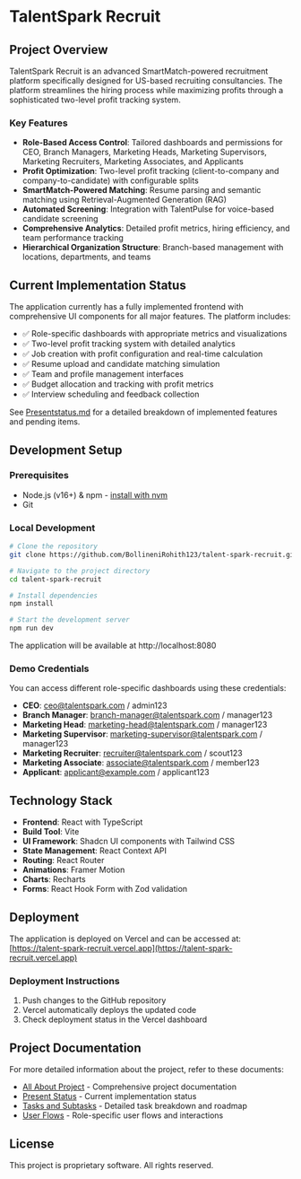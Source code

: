 # TalentSpark Recruit

## Project Overview

TalentSpark Recruit is an advanced SmartMatch-powered recruitment platform specifically designed for US-based recruiting consultancies. The platform streamlines the hiring process while maximizing profits through a sophisticated two-level profit tracking system.

### Key Features

- **Role-Based Access Control**: Tailored dashboards and permissions for CEO, Branch Managers, Marketing Heads, Marketing Supervisors, Marketing Recruiters, Marketing Associates, and Applicants
- **Profit Optimization**: Two-level profit tracking (client-to-company and company-to-candidate) with configurable splits
- **SmartMatch-Powered Matching**: Resume parsing and semantic matching using Retrieval-Augmented Generation (RAG)
- **Automated Screening**: Integration with TalentPulse for voice-based candidate screening
- **Comprehensive Analytics**: Detailed profit metrics, hiring efficiency, and team performance tracking
- **Hierarchical Organization Structure**: Branch-based management with locations, departments, and teams

## Current Implementation Status

The application currently has a fully implemented frontend with comprehensive UI components for all major features. The platform includes:

- ✅ Role-specific dashboards with appropriate metrics and visualizations
- ✅ Two-level profit tracking system with detailed analytics
- ✅ Job creation with profit configuration and real-time calculation
- ✅ Resume upload and candidate matching simulation
- ✅ Team and profile management interfaces
- ✅ Budget allocation and tracking with profit metrics
- ✅ Interview scheduling and feedback collection

See [Presentstatus.md](./Presentstatus.md) for a detailed breakdown of implemented features and pending items.

## Development Setup

### Prerequisites

- Node.js (v16+) & npm - [install with nvm](https://github.com/nvm-sh/nvm#installing-and-updating)
- Git

### Local Development

```sh
# Clone the repository
git clone https://github.com/BollineniRohith123/talent-spark-recruit.git

# Navigate to the project directory
cd talent-spark-recruit

# Install dependencies
npm install

# Start the development server
npm run dev
```

The application will be available at http://localhost:8080

### Demo Credentials

You can access different role-specific dashboards using these credentials:

- **CEO**: ceo@talentspark.com / admin123
- **Branch Manager**: branch-manager@talentspark.com / manager123
- **Marketing Head**: marketing-head@talentspark.com / manager123
- **Marketing Supervisor**: marketing-supervisor@talentspark.com / manager123
- **Marketing Recruiter**: recruiter@talentspark.com / scout123
- **Marketing Associate**: associate@talentspark.com / member123
- **Applicant**: applicant@example.com / applicant123

## Technology Stack

- **Frontend**: React with TypeScript
- **Build Tool**: Vite
- **UI Framework**: Shadcn UI components with Tailwind CSS
- **State Management**: React Context API
- **Routing**: React Router
- **Animations**: Framer Motion
- **Charts**: Recharts
- **Forms**: React Hook Form with Zod validation

## Deployment

The application is deployed on Vercel and can be accessed at:
[https://talent-spark-recruit.vercel.app](https://talent-spark-recruit.vercel.app)

### Deployment Instructions

1. Push changes to the GitHub repository
2. Vercel automatically deploys the updated code
3. Check deployment status in the Vercel dashboard

## Project Documentation

For more detailed information about the project, refer to these documents:

- [All About Project](./allaboutproject.md) - Comprehensive project documentation
- [Present Status](./Presentstatus.md) - Current implementation status
- [Tasks and Subtasks](./tasks-and-subtasks.md) - Detailed task breakdown and roadmap
- [User Flows](./flows.md) - Role-specific user flows and interactions

## License

This project is proprietary software. All rights reserved.
